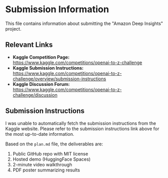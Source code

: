 # Submission Information

This file contains information about submitting the "Amazon Deep Insights" project.

## Relevant Links

*   **Kaggle Competition Page:** https://www.kaggle.com/competitions/openai-to-z-challenge
*   **Kaggle Submission Instructions:** https://www.kaggle.com/competitions/openai-to-z-challenge/overview/submission-instructions
*   **Kaggle Discussion Forum:** https://www.kaggle.com/competitions/openai-to-z-challenge/discussion

## Submission Instructions

I was unable to automatically fetch the submission instructions from the Kaggle website. Please refer to the submission instructions link above for the most up-to-date information.

Based on the `plan.md` file, the deliverables are:

1.  Public GitHub repo with MIT license
2.  Hosted demo (HuggingFace Spaces)
3.  2-minute video walkthrough
4.  PDF poster summarizing results
